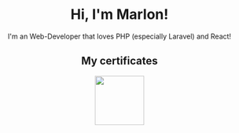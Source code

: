 <h1 align="center">Hi, I'm Marlon!</h1>

<p align="center">I'm an Web-Developer that loves PHP (especially Laravel) and React!</p>


<h2 align="center">My certificates</h2>
<div align="center">
<a href="https://www.efset.org/cert/BDuYVu"><img src="https://cdn.efset.org/efset-widget/img/certificate_75.png" height="100px" width="auto"></a>
</div>
